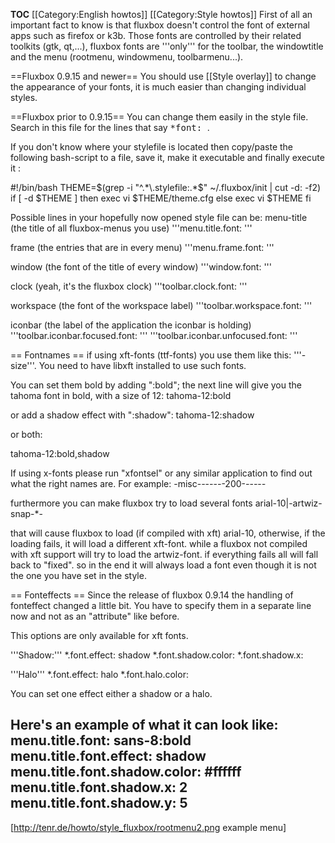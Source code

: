 __TOC__
[[Category:English howtos]]
[[Category:Style howtos]]
First of all an important fact to know is that fluxbox doesn't control the font of external apps such as firefox or k3b. Those fonts are controlled by their related toolkits (gtk, qt,...), fluxbox fonts are '''only''' for the toolbar, the windowtitle and the menu (rootmenu, windowmenu, toolbarmenu...).


==Fluxbox 0.9.15 and newer==
You should use [[Style overlay]] to change the appearance of your fonts, it is much easier than changing individual styles.

==Fluxbox prior to 0.9.15==
You can change them easily in the style file. Search in this file for the lines that say <tt>*font:  <fontname></tt>.

If you don't know where your stylefile is located then copy/paste the following bash-script to a file, save it, make it executable and finally execute it :

 #!/bin/bash
 THEME=$(grep -i "^.*\.stylefile:.*$" ~/.fluxbox/init | cut -d: -f2)
 if [ -d $THEME ]
 then
    exec vi $THEME/theme.cfg
 else
    exec vi $THEME
 fi



Possible lines in your hopefully now opened style file can be: 
   menu-title (the title of all fluxbox-menus you use)
      '''menu.title.font: <fontname>'''

   frame (the entries that are in every menu)
     '''menu.frame.font: <fontname>'''

   window (the font of the title of every window)
     '''window.font: <fontname>'''

   clock (yeah, it's the fluxbox clock)
      '''toolbar.clock.font: <fontname>'''

   workspace (the font of the workspace label)
      '''toolbar.workspace.font: <fontname>'''

   iconbar (the label of the application the iconbar is holding)
     '''toolbar.iconbar.focused.font: <fontname>''' 
     '''toolbar.iconbar.unfocused.font: <fontname>'''

== Fontnames ==
if using xft-fonts (ttf-fonts) you use them like this: '''<fontname>-size'''. You need to have libxft installed to use such fonts.

You can set them bold by adding ":bold"; the next line will give you the tahoma font in bold, with a size of 12:
   tahoma-12:bold

or add a shadow effect with ":shadow":
   tahoma-12:shadow

or both:

   tahoma-12:bold,shadow


If using x-fonts please run "xfontsel" or any similar application to find out what the right names are. For example:
   -misc-*-*-*-*-*-*-200-*-*-*-*-*-*


furthermore you can make fluxbox try to load several fonts
   arial-10|-artwiz-snap-*-

that will cause fluxbox to load (if compiled with xft) arial-10, otherwise, if the loading fails, it will load a different xft-font. while a fluxbox not compiled with xft support will try to load the artwiz-font. if everything fails all will fall back to "fixed". so in the end it will always load a font even though it is not the one you have set in the style.

== Fonteffects ==
Since the release of fluxbox 0.9.14 the handling of fonteffect changed a little bit. You have to specify them in a separate line now and not as an "attribute" like before.

This options are only available for xft fonts.

'''Shadow:'''
   *.font.effect: shadow
   *.font.shadow.color: <color>
   *.font.shadow.x: <int>


'''Halo'''
   *.font.effect: halo
   *.font.halo.color: <color>

You can set one effect either a shadow or a halo.

Here's an example of what it can look like:
   menu.title.font: sans-8:bold
   menu.title.font.effect: shadow
   menu.title.font.shadow.color: #ffffff
   menu.title.font.shadow.x: 2
   menu.title.font.shadow.y: 5
   ----
   [http://tenr.de/howto/style_fluxbox/rootmenu2.png example menu]
